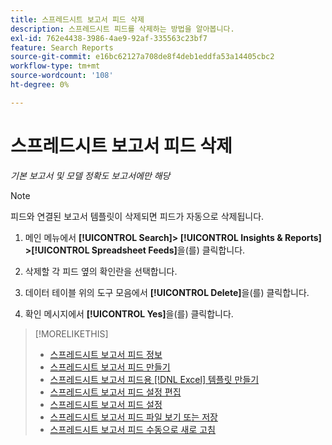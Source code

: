 ```yaml
---
title: 스프레드시트 보고서 피드 삭제
description: 스프레드시트 피드를 삭제하는 방법을 알아봅니다.
exl-id: 762e4438-3986-4ae9-92af-335563c23bf7
feature: Search Reports
source-git-commit: e16bc62127a708de8f4deb1eddfa53a14405cbc2
workflow-type: tm+mt
source-wordcount: '108'
ht-degree: 0%

---
```


# 스프레드시트 보고서 피드 삭제

*기본 보고서 및 모델 정확도 보고서에만 해당*

>[!NOTE]
>
>피드와 연결된 보고서 템플릿이 삭제되면 피드가 자동으로 삭제됩니다.

1. 메인 메뉴에서 **[!UICONTROL Search]> [!UICONTROL Insights & Reports] >[!UICONTROL Spreadsheet Feeds]**&#x200B;을(를) 클릭합니다.

1. 삭제할 각 피드 옆의 확인란을 선택합니다.

1. 데이터 테이블 위의 도구 모음에서 **[!UICONTROL Delete]**&#x200B;을(를) 클릭합니다.

1. 확인 메시지에서 **[!UICONTROL Yes]**&#x200B;을(를) 클릭합니다.

>[!MORELIKETHIS]
>
>* [스프레드시트 보고서 피드 정보](spreadsheet-feed-about.md)
>* [스프레드시트 보고서 피드 만들기](spreadsheet-feed-create.md)
>* [스프레드시트 보고서 피드용  [!DNL Excel] 템플릿 만들기](spreadsheet-feed-create-excel-template.md)
>* [스프레드시트 보고서 피드 설정 편집](spreadsheet-feed-edit.md)
>* [스프레드시트 보고서 피드 설정](spreadsheet-feed-settings.md)
>* [스프레드시트 보고서 피드 파일 보기 또는 저장](spreadsheet-feed-view-or-save.md)
>* [스프레드시트 보고서 피드 수동으로 새로 고침](spreadsheet-feed-refresh.md)
